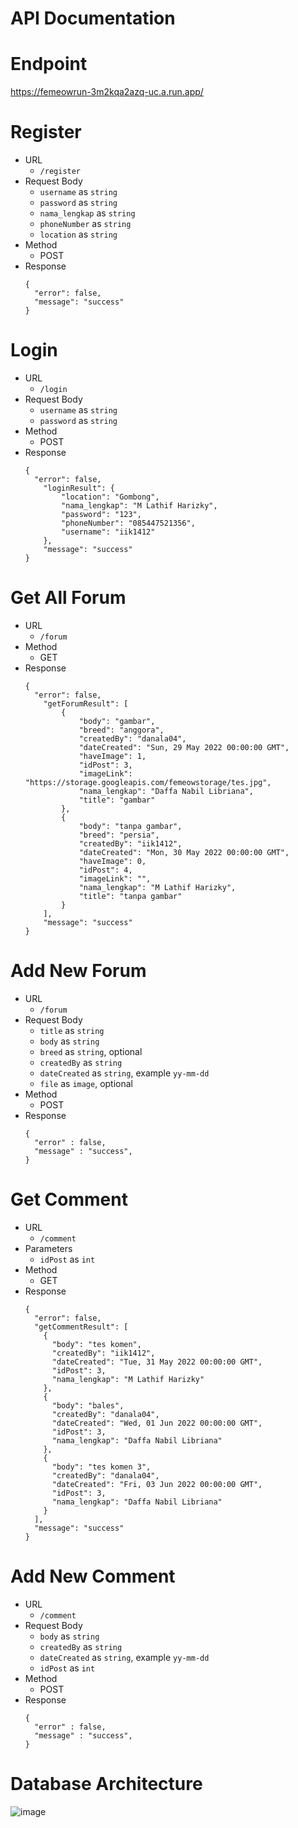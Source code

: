 # API Documentation

<h1>Endpoint</h1>
<p><a href="https://femeowrun-3m2kqa2azq-uc.a.run.app" target="_blank" rel="noopener">https://femeowrun-3m2kqa2azq-uc.a.run.app/</a></p>

<h1>Register</h1>
<ul>
	<li>URL
		<ul>
			<li><code>/register</code></li>
		</ul>
	</li>
  <li>Request Body
  <ul>
    <li><code>username</code> as <code>string</code></li>
    <li><code>password</code> as <code>string</code></li>
    <li><code>nama_lengkap</code> as <code>string</code></li>
    <li><code>phoneNumber</code> as <code>string</code></li>
    <li><code>location</code> as <code>string</code></li>
  </ul>
	</li>
	<li>Method
		<ul>
			<li>POST</li>
		</ul>
	</li>
	<li>Response<pre v-pre="" data-lang="json"><code class="lang-json">{
  "error": false,
  "message": "success"
}</code></pre></li>
</ul>

<h1>Login</h1>
<ul>
	<li>URL
		<ul>
			<li><code>/login</code></li>
		</ul>
	</li>
  <li>Request Body
  <ul>
    <li><code>username</code> as <code>string</code></li>
    <li><code>password</code> as <code>string</code></li>
  </ul>
	</li>
	<li>Method
		<ul>
			<li>POST</li>
		</ul>
	</li>
	<li>Response<pre v-pre="" data-lang="json"><code class="lang-json">{
  "error": false,
    "loginResult": {
        "location": "Gombong",
        "nama_lengkap": "M Lathif Harizky",
        "password": "123",
        "phoneNumber": "085447521356",
        "username": "iik1412"
    },
    "message": "success"
}</code></pre></li>
</ul>

<h1>Get All Forum</h1>
<ul>
	<li>URL
		<ul>
			<li><code>/forum</code></li>
		</ul>
	</li>
	<li>Method
		<ul>
			<li>GET</li>
		</ul>
	</li>
	<li>Response<pre v-pre="" data-lang="json"><code class="lang-json">{
  "error": false,
    "getForumResult": [
        {
            "body": "gambar",
            "breed": "anggora",
            "createdBy": "danala04",
            "dateCreated": "Sun, 29 May 2022 00:00:00 GMT",
            "haveImage": 1,
            "idPost": 3,
            "imageLink": "https://storage.googleapis.com/femeowstorage/tes.jpg",
            "nama_lengkap": "Daffa Nabil Libriana",
            "title": "gambar"
        },
        {
            "body": "tanpa gambar",
            "breed": "persia",
            "createdBy": "iik1412",
            "dateCreated": "Mon, 30 May 2022 00:00:00 GMT",
            "haveImage": 0,
            "idPost": 4,
            "imageLink": "",
            "nama_lengkap": "M Lathif Harizky",
            "title": "tanpa gambar"
        }
    ],
    "message": "success"
}</code></pre></li>
</ul>

<h1>Add New Forum</h1>
<ul>
	<li>URL
		<ul>
			<li><code>/forum</code></li>
		</ul>
	</li>
	<li>Request Body
		<ul>
			<li><code>title</code> as <code>string</code></li>
			<li><code>body</code> as <code>string</code></li>
		      <li><code>breed</code> as <code>string</code>, optional</li>
		      <li><code>createdBy</code> as <code>string</code></li>
		      <li><code>dateCreated</code> as <code>string</code>, example <code>yy-mm-dd</code></li>
		      <li><code>file</code> as <code>image</code>, optional</li>
		</ul>
	</li>
	<li>Method
		<ul>
			<li>POST</li>
		</ul>
	</li>
	<li>Response<pre v-pre="" data-lang="json"><code class="lang-json">{
  "error" : false,
  "message" : "success",
}</code></pre></li>
</ul>

<h1>Get Comment</h1>
<ul>
	<li>URL
		<ul>
			<li><code>/comment</code></li>
		</ul>
	</li>
	<li>Parameters
		<ul>
			<li><code>idPost</code> as <code>int</code></li>
		</ul>
	</li>
	<li>Method
		<ul>
			<li>GET</li>
		</ul>
	</li>
	<li>Response<pre v-pre="" data-lang="json"><code class="lang-json">{
  "error": false,
  "getCommentResult": [
    {
      "body": "tes komen",
      "createdBy": "iik1412",
      "dateCreated": "Tue, 31 May 2022 00:00:00 GMT",
      "idPost": 3,
      "nama_lengkap": "M Lathif Harizky"
    },
    {
      "body": "bales",
      "createdBy": "danala04",
      "dateCreated": "Wed, 01 Jun 2022 00:00:00 GMT",
      "idPost": 3,
      "nama_lengkap": "Daffa Nabil Libriana"
    },
    {
      "body": "tes komen 3",
      "createdBy": "danala04",
      "dateCreated": "Fri, 03 Jun 2022 00:00:00 GMT",
      "idPost": 3,
      "nama_lengkap": "Daffa Nabil Libriana"
    }
  ],
  "message": "success"
}</code></pre></li>
</ul>

<h1>Add New Comment</h1>
<ul>
	<li>URL
		<ul>
			<li><code>/comment</code></li>
		</ul>
	</li>
	<li>Request Body
		<ul>
			<li><code>body</code> as <code>string</code></li>
		      <li><code>createdBy</code> as <code>string</code></li>
		      <li><code>dateCreated</code> as <code>string</code>, example <code>yy-mm-dd</code></li>
		      <li><code>idPost</code> as <code>int</code></li>
		</ul>
	</li>
	<li>Method
		<ul>
			<li>POST</li>
		</ul>
	</li>
	<li>Response<pre v-pre="" data-lang="json"><code class="lang-json">{
  "error" : false,
  "message" : "success",
}</code></pre></li>
</ul>

<h1>Database Architecture</h1>

![image](https://user-images.githubusercontent.com/87354757/171211122-232af36d-2157-4489-91fe-3d7edd2d19aa.png)
